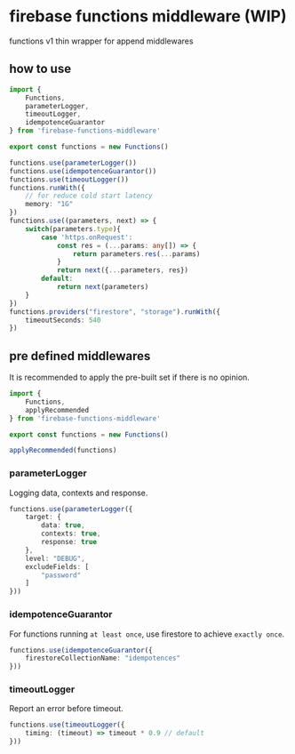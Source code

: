 # firebase functions middleware (WIP)

functions v1 thin wrapper for append middlewares

## how to use

```ts
import {
    Functions,
    parameterLogger,
    timeoutLogger,
    idempotenceGuarantor
} from 'firebase-functions-middleware'

export const functions = new Functions()

functions.use(parameterLogger())
functions.use(idempotenceGuarantor())
functions.use(timeoutLogger())
functions.runWith({
    // for reduce cold start latency
    memory: "1G"
})
functions.use((parameters, next) => {
    switch(parameters.type){
        case 'https.onRequest':
            const res = (...params: any[]) => {
                return parameters.res(...params)
            }
            return next({...parameters, res})
        default:
            return next(parameters)
    }
})
functions.providers("firestore", "storage").runWith({
    timeoutSeconds: 540
})
```

## pre defined middlewares

It is recommended to apply the pre-built set if there is no opinion.

```ts
import {
    Functions,
    applyRecommended
} from 'firebase-functions-middleware'

export const functions = new Functions()

applyRecommended(functions)

```

### parameterLogger

Logging data, contexts and response.

```ts
functions.use(parameterLogger({
    target: {
        data: true,
        contexts: true,
        response: true
    },
    level: "DEBUG",
    excludeFields: [
        "password"
    ]
}))
```

### idempotenceGuarantor

For functions running `at least once`, use firestore to achieve `exactly once`.

```ts
functions.use(idempotenceGuarantor({
    firestoreCollectionName: "idempotences"
}))
```

### timeoutLogger

Report an error before timeout.

```ts
functions.use(timeoutLogger({
    timing: (timeout) => timeout * 0.9 // default
}))
```
